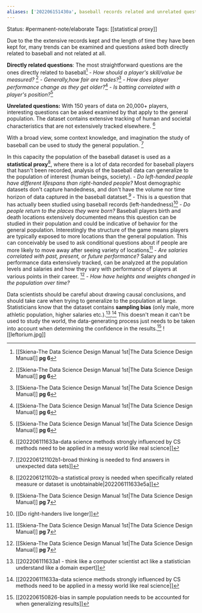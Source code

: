 ```yaml
---
aliases: ['202206151430a', baseball records related and unrelated questions]
---
```

Status: #permanent-note/elaborate 
Tags: [[statistical proxy]]

Due to the the extensive records kept and the length of time they have been kept for, many trends can be examined and questions asked both directly related to baseball and not related at all.

**Directly related questions**: The most straightforward questions are the ones directly related to baseball[^1]
	- *How should a player's skill/value be measured?* [^1]
	- *Generally,how fair are trades?*[^1]
	- *How does player performance change as they get older?*[^1]
	- *Is batting correlated with a player's position?*[^1]

**Unrelated questions:** With 150 years of data on 20,000+ players, interesting questions can be asked examined by that apply to the general population. The dataset contains extensive tracking of human and societal characteristics that are not extensively tracked elsewhere. [^7]

With a broad view, some context knowledge, and imagination the study of baseball can be used to study the general population. [^3]

In this capacity the population of the baseball dataset is used as a **statistical proxy**[^4], where there is a lot of data recorded for baseball players that hasn't been recorded, analysis of the baseball data can generalize to the population of interest (human beings, society).
	- *Do left-handed people have different lifespans than right-handed people?* Most demographic datasets don't capture handedness, and don't have the volume nor time horizon of data captured in the baseball datatset.[^2] 
		- This is a question that has actually been studied using baseball records (left-handedness)[^5] 
	- *Do people return to the places they were born?* Baseball players birth and death locations extensively documented means this question can be studied in their population and could be indicative of behavior for the general population. Interestingly the structure of the game means players are typically exposed to more locations than the general population. This can conceivably be used to ask conditional questions about if people are more likely to move away after seeing variety of locations[^2]
	- *Are salaries correlated with past, present, or future performance?* Salary and performance data extensively tracked, can be analyzed at the population levels and salaries and how they vary with performance of players at various points in their career. [^2]
	- *How have heights and weights changed in the population over time?*

Data scientists should be careful about drawing causal conclusions, and should take care when trying to generalize to the population at large.  Statisticians know that the dataset contains **sampling bias** (only male, more athletic population, higher salaries etc.).[^6],[^7]  This doesn't mean it can't be used to study the world, the data-generating process just needs to be taken into account when determining the confidence in the results.[^8]
![[leftorium.jpg]]

[^1]: [[Skiena-The Data Science  Design Manual 1st|The Data Science Design Manual]] **pg 6**
[^2]:[[Skiena-The Data Science  Design Manual 1st|The Data Science Design Manual]] **pg 7**
[^3]:[[202206121102b1-broad thinking is needed to find answers in unexpected data sets]]
[^4]:[[202206121102b-a statistical proxy is needed when specifically related measure or dataset is unobtainable|202206111633e5a]]
[^5]:[[Do right-handers live longer]]
[^6]:[[202206111633a1 - think like a computer scientist act like a statistician understand like a domain expert]]
[^7]:[[202206111633a-data science methods strongly influenced by CS methods need to be applied in a messy world like real science]]
[^8]:[[202206150826-bias in sample population needs to be accounted for when generalizing results]]

